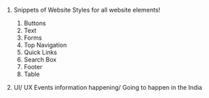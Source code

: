 1. Snippets of Website 
   Styles for all website elements!
    1. Buttons
    2. Text
    3. Forms
    4. Top Navigation 
    5. Quick Links
    6. Search Box
    7. Footer
    8. Table

2. UI/ UX Events information happening/ Going to happen in the India 
   
